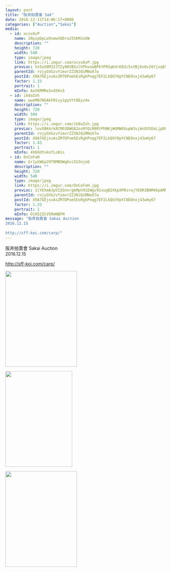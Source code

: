 ```yaml
---
layout: post
title: "阪井拍賣會 Sak" 
date: 2016-12-11T14:06:27+0000 
categories: ["Auction","Sakai"] 
media:
  - id: ocxs6vP
    name: 2NyzpDpLo9smwV8Dro25SKMJoXW
    description: ""   
    height: 720
    width: 540
    type: image/jpeg
    link: https://i.imgur.com/ocxs6vP.jpg
    prevLoc: Vx5oX8M32JTZy00VB5xlhPkoxwBPkYFR5qK4rK83c5xVBj6n8vI6Yjxq656Du2nXZNjB4WTy3RLnGEXmtWXZ5qOM4NiG7l1wxrG7Hq2ym9Z8GxTvgXz4y537UJ5qkz19K9sVZ1X0nOjVuBAkLjkgRns1jDBY54J5c0Vj4w33mqCvJGKr977RFEVAxkE3R4Iwz22zXmKATBRgNKz1gxfYEZBR908YtrP8ZxBZNPTJ9JBYByM1ur1XNV4XRKIKWw9kAXW0
    parentId: rojyGVGzvYimvrZZ3NJQiMNoX7w
    postId: X9A7GEjxvAsZM7DPom5EsRgkPnqg7EF2LkQGY0pYCNE0nxj43wHy67
    factor: 1.33
    portrait: 1
    mInfo: AxV6RMRe3x45Kv5
  - id: ik8aZxh
    name: wwoMN7NGAkFN1vy1ppVYtOEyz4x
    description: ""   
    height: 720
    width: 504
    type: image/jpeg
    link: https://i.imgur.com/ik8aZxh.jpg
    prevLoc: lovXBK4rk8CMEOOWGA2osRYQLM8RYPhBKjWGMWE6upW3vjAnOVSDoLjpD0DvTLWO9q4RvZI7oxWXlGBMSY5RmNGmqpsRELl6yL2OUv374moYrzToKBXrjWnVf5xn57L2MZFADrnZQvAQs1gMR8nL2ACzDy4qZ1MRtOXPoOyzJ2IvBBwQA9jOi5xnz33XkXfl8NwjkOE6IrZpkRVW5XiwmpkNKG80hOjnqXzVAyf5kmJxw501hEGn0gMz12ugZYEY4Y8QT6J
    parentId: rojyGVGzvYimvrZZ3NJQiMNoX7w
    postId: X9A7GEjxvAsZM7DPom5EsRgkPnqg7EF2LkQGY0pYCNE0nxj43wHy67
    factor: 1.43
    portrait: 1
    mInfo: 4h6OdYxkofLo0is
  - id: OnCoFaH
    name: Gr1ykWkp29T8MBOWgKvzIG3njoQ
    description: ""   
    height: 720
    width: 540
    type: image/jpeg
    link: https://i.imgur.com/OnCoFaH.jpg
    prevLoc: 1lYEXmAJpVIZGnnrgkMph91EWgv91xugB2XkpXP0srwjYE0R3BHM46pAMNMRcE0LxR73BwcYwn2m0ABqf1Jyr09qvKC4QMVQw9xpUB28VZrNx6u5zWyNRZpEc9gBP1vZ76fnl41vAWyGsp2RB8W4Kpuqg3mPN9G5srpBVrnoR6Ix44LGME3qFYoX0ggEypUvqrNWxgOBh8mNPQNE0Bs4v5mY9PXRHjMW9nwBjDUvQDgp6PgMtVY190598pfNWRKo7591im8
    parentId: rojyGVGzvYimvrZZ3NJQiMNoX7w
    postId: X9A7GEjxvAsZM7DPom5EsRgkPnqg7EF2LkQGY0pYCNE0nxj43wHy67
    factor: 1.33
    portrait: 1
    mInfo: OjH52ZCV5RmNBFM
message: "阪井拍賣會 Sakai Auction  
2016.12.15  
  
http;//sff-koi.com/carp/"
---
```


阪井拍賣會 Sakai Auction  
2016.12.15  
  
http://sff-koi.com/carp/


[//]: #media:  
<a href="https://i.imgur.com/ocxs6vP.jpg"><img src="https://i.imgur.com/ocxs6vP.jpg" height="300" width="225" /></a> 
  

<a href="https://i.imgur.com/ik8aZxh.jpg"><img src="https://i.imgur.com/ik8aZxh.jpg" height="300" width="210" /></a> 
  

<a href="https://i.imgur.com/OnCoFaH.jpg"><img src="https://i.imgur.com/OnCoFaH.jpg" height="300" width="225" /></a> 
 
